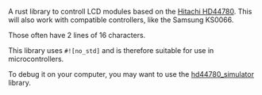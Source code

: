 A rust library to controll LCD modules based on the [Hitachi HD44780].
This will also work with compatible controllers, like the Samsung KS0066.

Those often have 2 lines of 16 characters.

This library uses `#![no_std]` and is therefore suitable for use in microcontrollers.

To debug it on your computer, you may want to use the [hd44780_simulator] library.

[Hitachi HD44780]: https://www.google.com/search?q=Hitachi+HD44780&tbm=isch
[hd44780_simulator]: https://github.com/gyscos/hd44780_simulator
